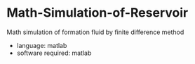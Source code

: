 # Math-Simulation-of-Reservoir
Math simulation of formation fluid by finite difference method

- language: matlab
- software required: matlab
